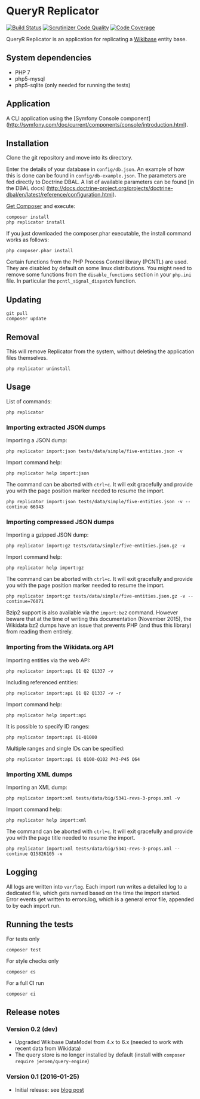 # QueryR Replicator

[![Build Status](https://secure.travis-ci.org/JeroenDeDauw/Replicator.png?branch=master)](http://travis-ci.org/JeroenDeDauw/Replicator)
[![Scrutinizer Code Quality](https://scrutinizer-ci.com/g/JeroenDeDauw/Replicator/badges/quality-score.png?b=master)](https://scrutinizer-ci.com/g/JeroenDeDauw/Replicator/?branch=master)
[![Code Coverage](https://scrutinizer-ci.com/g/JeroenDeDauw/Replicator/badges/coverage.png?b=master)](https://scrutinizer-ci.com/g/JeroenDeDauw/Replicator/?branch=master)

QueryR Replicator is an application for replicating a [Wikibase](http://wikiba.se/) entity base.

## System dependencies

* PHP 7
* php5-mysql
* php5-sqlite (only needed for running the tests)

## Application

A CLI application using the [Symfony Console component]
(http://symfony.com/doc/current/components/console/introduction.html).

## Installation

Clone the git repository and move into its directory.

Enter the details of your database in `config/db.json`. An example of how this is done
can be found in `config/db-example.json`. The parameters are fed directly to Doctrine
DBAL. A list of available parameters can be found [in the DBAL docs]
(http://docs.doctrine-project.org/projects/doctrine-dbal/en/latest/reference/configuration.html).

[Get Composer](https://getcomposer.org/download/) and execute:

    composer install
    php replicator install

If you just downloaded the composer.phar executable, the install command works as follows:

    php composer.phar install

Certain functions from the PHP Process Control library (PCNTL) are used. They are disabled
by default on some linux distributions. You might need to remove some functions from the
`disable_functions` section in your `php.ini` file. In particular the `pcntl_signal_dispatch`
function.

## Updating

    git pull
    composer update

## Removal

This will remove Replicator from the system, without deleting the application files themselves.

    php replicator uninstall

## Usage

List of commands:

    php replicator

### Importing extracted JSON dumps

Importing a JSON dump:

    php replicator import:json tests/data/simple/five-entities.json -v

Import command help:

    php replicator help import:json

The command can be aborted with `ctrl+c`. It will exit gracefully and provide you
with the page position marker needed to resume the import.

    php replicator import:json tests/data/simple/five-entities.json -v --continue 66943

### Importing compressed JSON dumps

Importing a gzipped JSON dump:

    php replicator import:gz tests/data/simple/five-entities.json.gz -v

Import command help:

    php replicator help import:gz

The command can be aborted with `ctrl+c`. It will exit gracefully and provide you
with the page position marker needed to resume the import.

    php replicator import:gz tests/data/simple/five-entities.json.gz -v --continue=76071

Bzip2 support is also available via the `import:bz2` command. However beware that at the time
of writing this documentation (November 2015), the Wikidata bz2 dumps have an issue that
prevents PHP (and thus this library) from reading them entirely.

### Importing from the Wikidata.org API

Importing entities via the web API:

    php replicator import:api Q1 Q2 Q1337 -v
    
Including referenced entities:

    php replicator import:api Q1 Q2 Q1337 -v -r

Import command help:

    php replicator help import:api

It is possible to specify ID ranges:

    php replicator import:api Q1-Q1000

Multiple ranges and single IDs can be specified:

    php replicator import:api Q1 Q100-Q102 P43-P45 Q64

### Importing XML dumps

Importing an XML dump:

    php replicator import:xml tests/data/big/5341-revs-3-props.xml -v

Import command help:

    php replicator help import:xml

The command can be aborted with `ctrl+c`. It will exit gracefully and provide you
with the page title needed to resume the import.

    php replicator import:xml tests/data/big/5341-revs-3-props.xml --continue Q15826105 -v

## Logging

All logs are written into `var/log`. Each import run writes a detailed log to a dedicated file,
which gets named based on the time the import started. Error events get written to errors.log,
which is a general error file, appended to by each import run.

## Running the tests

For tests only

    composer test

For style checks only

	composer cs

For a full CI run

	composer ci


## Release notes

### Version 0.2 (dev)

* Upgraded Wikibase DataModel from 4.x to 6.x (needed to work with recent data from Wikidata)
* The query store is no longer installed by default (install with `composer require jeroen/query-engine`)

### Version 0.1 (2016-01-25)

* Initial release: see [blog post](https://www.entropywins.wtf/blog/2016/01/25/replicator-a-cli-tool-for-wikidata/)